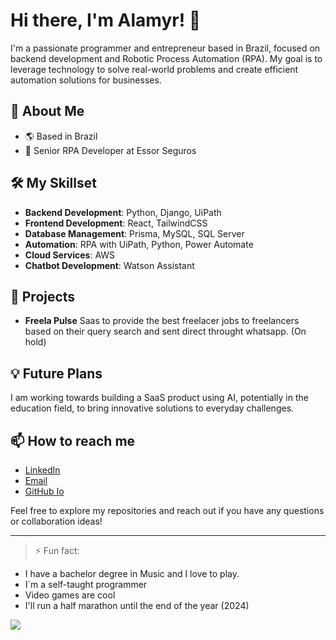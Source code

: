 # Hi there, I'm Alamyr! 👋

I'm a passionate programmer and entrepreneur based in Brazil, focused on backend development and Robotic Process Automation (RPA). My goal is to leverage technology to solve real-world problems and create efficient automation solutions for businesses.

## 🚀 About Me

- 🌎 Based in Brazil
- 💼 Senior RPA Developer at Essor Seguros
  

## 🛠️ My Skillset

- **Backend Development**: Python, Django, UiPath
- **Frontend Development**: React, TailwindCSS
- **Database Management**: Prisma, MySQL, SQL Server
- **Automation**: RPA with UiPath, Python, Power Automate
- **Cloud Services**: AWS
- **Chatbot Development**: Watson Assistant

## 🌟 Projects

- **Freela Pulse** Saas to provide the best freelacer jobs to freelancers based on their query search and sent direct throught whatsapp. (On hold)


## 💡 Future Plans

I am working towards building a SaaS product using AI, potentially in the education field, to bring innovative solutions to everyday challenges.

## 📫 How to reach me

- [LinkedIn](https://www.linkedin.com/in/alamyrjunior)
- [Email](mailto:alamyrjunior@gmail.com)
- [GitHub Io](https://alamyrjunior.github.io/portfolio)

Feel free to explore my repositories and reach out if you have any questions or collaboration ideas!

---


> ⚡ Fun fact: 

 * I have a bachelor degree in Music and I love to play.
 * I`m a self-taught programmer
 * Video games are cool
 * I'll run a half marathon until the end of the year (2024)


<img src="https://github-readme-stats.vercel.app/api?username=alamyrjunior&&show_icons=true&title_color=ffffff&icon_color=bb2acf&text_color=daf7dc&bg_color=151515">


